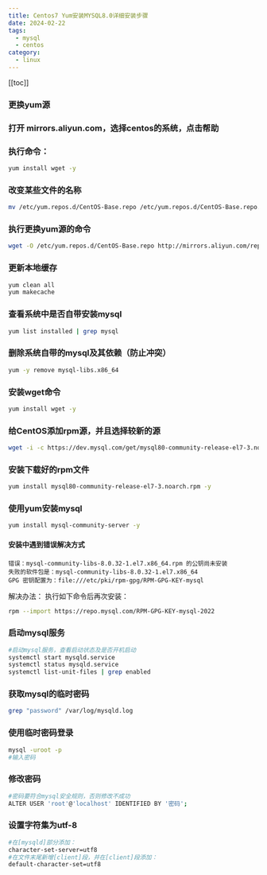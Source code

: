 ```yaml
---
title: Centos7 Yum安装MYSQL8.0详细安装步骤
date: 2024-02-22
tags:
  - mysql
  - centos
category:
  - linux
---
```


[[toc]]

### 更换yum源

### 打开 mirrors.aliyun.com，选择centos的系统，点击帮助

### 执行命令：
``` bash
yum install wget -y
``` 
### 改变某些文件的名称
``` bash
mv /etc/yum.repos.d/CentOS-Base.repo /etc/yum.repos.d/CentOS-Base.repo.backup
```
### 执行更换yum源的命令
``` bash
wget -O /etc/yum.repos.d/CentOS-Base.repo http://mirrors.aliyun.com/repo/Centos-7.repo
```
### 更新本地缓存
``` bash
yum clean all
yum makecache
```

### 查看系统中是否自带安装mysql
``` bash
yum list installed | grep mysql
```
### 删除系统自带的mysql及其依赖（防止冲突）
``` bash
yum -y remove mysql-libs.x86_64
```
### 安装wget命令
``` bash
yum install wget -y
```
### 给CentOS添加rpm源，并且选择较新的源
``` bash
wget -i -c https://dev.mysql.com/get/mysql80-community-release-el7-3.noarch.rpm
```
### 安装下载好的rpm文件
``` bash
yum install mysql80-community-release-el7-3.noarch.rpm -y
```
### 使用yum安装mysql
``` bash
yum install mysql-community-server -y
```
#### 安装中遇到错误解决方式
``` log
错误：mysql-community-libs-8.0.32-1.el7.x86_64.rpm 的公钥尚未安装
失败的软件包是：mysql-community-libs-8.0.32-1.el7.x86_64
GPG 密钥配置为：file:///etc/pki/rpm-gpg/RPM-GPG-KEY-mysql
```
解决办法：
执行如下命令后再次安装：
``` bash
rpm --import https://repo.mysql.com/RPM-GPG-KEY-mysql-2022
```
### 启动mysql服务
``` bash
#启动mysql服务，查看启动状态及是否开机启动
systemctl start mysqld.service
systemctl status mysqld.service
systemctl list-unit-files | grep enabled
```
### 获取mysql的临时密码
``` bash
grep "password" /var/log/mysqld.log
```
### 使用临时密码登录
``` bash
mysql -uroot -p
#输入密码
```
### 修改密码
``` bash
#密码要符合mysql安全规则，否则修改不成功
ALTER USER 'root'@'localhost' IDENTIFIED BY '密码';
```
### 设置字符集为utf-8
``` bash
#在[mysqld]部分添加：
character-set-server=utf8
#在文件末尾新增[client]段，并在[client]段添加：
default-character-set=utf8
```
